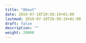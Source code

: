 ```yaml
---
title: "About"
date: 2019-07-18T20:50:19+01:00
lastmod: 2019-07-18T20:50:19+01:00
draft: false
description: ""
weight: 20000
---
```

